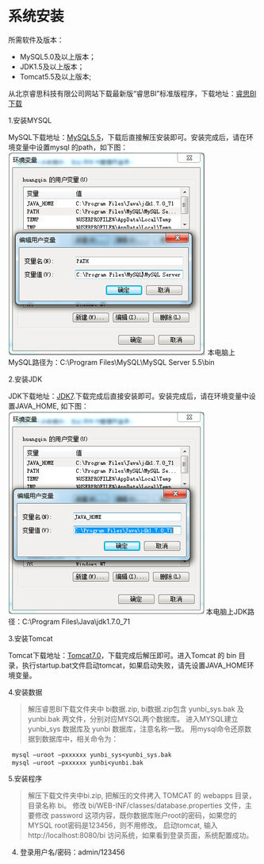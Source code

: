 # 系统安装

所需软件及版本：
* MySQL5.0及以上版本；
* JDK1.5及以上版本；
* Tomcat5.5及以上版本;

从北京睿思科技有限公司网站下载最新版“睿思BI”标准版程序，下载地址：[睿思BI下载](http://www.ruisitech.com/download.html)

1.安装MYSQL

MySQL下载地址：[MySQL5.5](http://www.ruisitech.com/tools/mysql5.5.27_win64_zol.zip)，下载后直接解压安装即可。安装完成后，请在环境变量中设置mysql 的path，如下图：
![设置MySQL环境变量](QQ图片20161206144815.png)
本电脑上MySQL路径为：C:\Program Files\MySQL\MySQL Server 5.5\bin 

2.安装JDK

JDK下载地址：[JDK7](http://www.ruisitech.com/tools/jdk-7u71-windows-x64.exe).下载完成后直接安装即可。安装完成后，请在环境变量中设置JAVA_HOME, 如下图：
![设置JDK环境变量](QQ图片20161206145332.png)
本电脑上JDK路径：C:\Program Files\Java\jdk1.7.0_71 

3.安装Tomcat

Tomcat下载地址：[Tomcat7.0](http://www.ruisitech.com/tools/apache-tomcat-7.0.61-windows-x64.zip)，下载完成后解压即可。进入Tomcat 的 bin 目录，执行startup.bat文件启动tomcat，如果启动失败，请先设置JAVA_HOME环境变量。

4.安装数据

> 解压睿思BI下载文件夹中 bi数据.zip, bi数据.zip包含 yunbi_sys.bak 及 yunbi.bak 两文件，分别对应MYSQL两个数据库。
> 进入MYSQL建立 yunbi_sys 数据库及 yunbi 数据库，注意名称一致。
> 用mysql命令还原数据到数据库中，相关命令为：

     mysql –uroot –pxxxxxx yunbi_sys<yunbi_sys.bak  
     mysql –uroot –pxxxxxx yunbi<yunbi.bak

5.安装程序

> 解压下载文件夹中bi.zip, 把解压的文件拷入 TOMCAT 的 webapps 目录，目录名称 bi。
> 修改 bi/WEB-INF/classes/database.properties 文件，主要修改 password 这项内容，既你数据库账户root的密码，如果您的MYSQL root密码是123456，则不用修改。
> 启动tomcat, 输入 http://localhost:8080/bi 访问系统，如果看到登录页面，系统配置成功。
4.	登录用户名/密码：admin/123456
